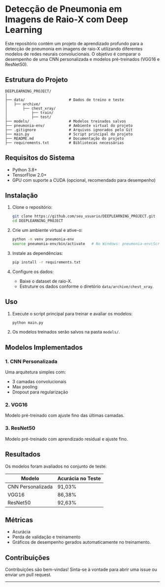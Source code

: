 # Detecção de Pneumonia em Imagens de Raio-X com Deep Learning

Este repositório contém um projeto de aprendizado profundo para a detecção de pneumonia em imagens de raio-X utilizando diferentes modelos de redes neurais convolucionais. O objetivo é comparar o desempenho de uma CNN personalizada e modelos pré-treinados (VGG16 e ResNet50).

## Estrutura do Projeto

```plaintext
DEEPLEARNING_PROJECT/
│
├── data/                    # Dados de treino e teste
│   ├── archive/
│       ├── chest_xray/
│           ├── train/
│           ├── test/
├── models/                  # Modelos treinados salvos
├── pneumonia-env/           # Ambiente virtual do projeto
├── .gitignore               # Arquivos ignorados pelo Git
├── main.py                  # Script principal do projeto
├── README.md                # Documentação do projeto
├── requirements.txt         # Bibliotecas necessárias
```

## Requisitos do Sistema

- Python 3.8+
- TensorFlow 2.0+
- GPU com suporte a CUDA (opcional, recomendado para desempenho)

## Instalação

1. Clone o repositório:

   ```bash
   git clone https://github.com/seu_usuario/DEEPLEARNING_PROJECT.git
   cd DEEPLEARNING_PROJECT
   ```

2. Crie um ambiente virtual e ative-o:

   ```bash
   python -m venv pneumonia-env
   source pneumonia-env/bin/activate   # No Windows: pneumonia-env\Scripts\activate
   ```

3. Instale as dependências:

   ```bash
   pip install -r requirements.txt
   ```

4. Configure os dados:
   - Baixe o dataset de raio-X.
   - Estruture os dados conforme o diretório `data/archive/chest_xray`.

## Uso

1. Execute o script principal para treinar e avaliar os modelos:

   ```bash
   python main.py
   ```

2. Os modelos treinados serão salvos na pasta `models/`.

## Modelos Implementados

### 1. CNN Personalizada

Uma arquitetura simples com:

- 3 camadas convolucionais
- Max pooling
- Dropout para regularização

### 2. VGG16

Modelo pré-treinado com ajuste fino das últimas camadas.

### 3. ResNet50

Modelo pré-treinado com aprendizado residual e ajuste fino.

## Resultados

Os modelos foram avaliados no conjunto de teste:

| Modelo            | Acurácia no Teste |
| ----------------- | ----------------- |
| CNN Personalizada | 91,03%            |
| VGG16             | 86,38%            |
| ResNet50          | 92,63%            |

## Métricas

- Acurácia
- Perda de validação e treinamento
- Gráficos de desempenho gerados automaticamente no treinamento.

## Contribuições

Contribuições são bem-vindas! Sinta-se à vontade para abrir uma issue ou enviar um pull request.

---
